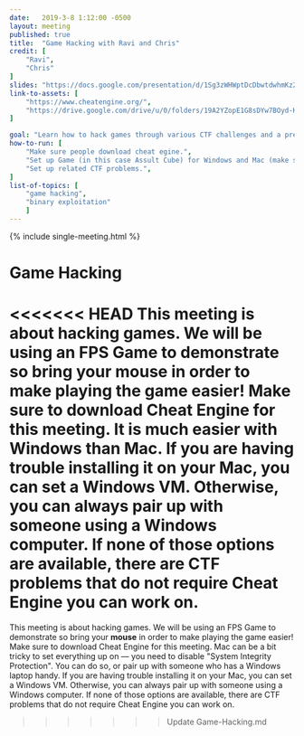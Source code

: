 ```yaml
---
date:   2019-3-8 1:12:00 -0500
layout: meeting
published: true
title:  "Game Hacking with Ravi and Chris"
credit: [
    "Ravi", 
    "Chris"
]
slides: "https://docs.google.com/presentation/d/1Sg3zWHWptDcDbwtdwhmKz2z79nAsHMB_-0Eizr5rGhU/edit?usp=sharing"
link-to-assets: [
    "https://www.cheatengine.org/",
    "https://drive.google.com/drive/u/0/folders/19A2YZopE1G8sDYw7BOyd-KbIEb8-XaJ2"
]

goal: "Learn how to hack games through various CTF challenges and a presentation."
how-to-run: [
	"Make sure people download cheat egine.",
	"Set up Game (in this case Assult Cube) for Windows and Mac (make sure exploits are working on both versions) and distribute to members.",
	"Set up related CTF problems.",
]
list-of-topics: [
	"game hacking",
    "binary exploitation"
	]
---
```


{% include single-meeting.html  %}

# Game Hacking
<<<<<<< HEAD
This meeting is about hacking games. We will be using an FPS Game to demonstrate so bring your **mouse** in order to make playing the game easier! Make sure to download Cheat Engine for this meeting. It is much easier with Windows than Mac. If you are having trouble installing it on your Mac, you can set a Windows VM. Otherwise, you can always pair up with someone using a Windows computer. If none of those options are available, there are CTF problems that do not require Cheat Engine you can work on.
=======
This meeting is about hacking games. We will be using an FPS Game to demonstrate so bring your **mouse** in order to make playing the game easier! Make sure to download Cheat Engine for this meeting. Mac can be a bit tricky to set everything up on — you need to disable "System Integrity Protection". You can do so, or pair up with someone who has a Windows laptop handy. If you are having trouble installing it on your Mac, you can set a Windows VM. Otherwise, you can always pair up with someone using a Windows computer. If none of those options are available, there are CTF problems that do not require Cheat Engine you can work on.
>>>>>>> Update Game-Hacking.md

